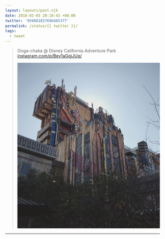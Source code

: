 ```yaml
---
layout: layouts/post.njk
date: 2018-02-03 20:10:43 +00:00
twitter: '959881857696485377'
permalink: /status/{{ twitter }}/
tags: 
  - tweet
---
```


> Ooga-chaka @ Disney California Adventure Park [instagram.com/p/Bev1aGqjJUq/](https://www.instagram.com/p/Bev1aGqjJUq/)
> 
> ![Guardians of the Galaxy ride](/img/_insta/26863148_147358099396208_3406022555943829504_n.jpg)

---
